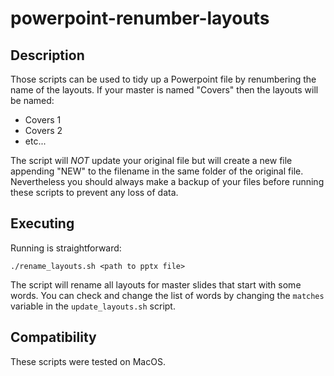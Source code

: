 # powerpoint-renumber-layouts

## Description

Those scripts can be used to tidy up a Powerpoint file by renumbering the name of the layouts. If your master is named "Covers" then the layouts will be named:
- Covers 1
- Covers 2
- etc...

The script will *NOT* update your original file but will create a new file appending "NEW" to the filename in the same folder of the original file. Nevertheless you should always make a backup of your files before running these scripts to prevent any loss of data.

## Executing

Running is straightforward:
```
./rename_layouts.sh <path to pptx file>
```

The script will rename all layouts for master slides that start with some words. You can check and change the list of words by changing the `matches` variable in the `update_layouts.sh` script.

## Compatibility

These scripts were tested on MacOS.
